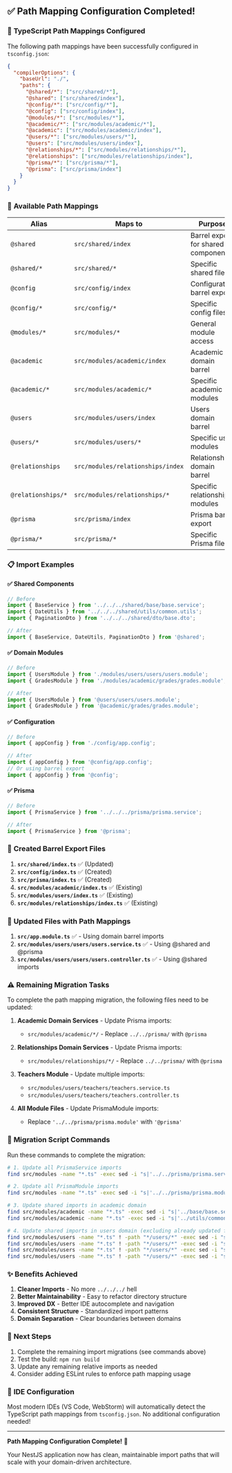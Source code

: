 ## ✅ Path Mapping Configuration Completed!

### 🎯 **TypeScript Path Mappings Configured**

The following path mappings have been successfully configured in `tsconfig.json`:

```json
{
  "compilerOptions": {
    "baseUrl": "./",
    "paths": {
      "@shared/*": ["src/shared/*"],
      "@shared": ["src/shared/index"],
      "@config/*": ["src/config/*"],
      "@config": ["src/config/index"],
      "@modules/*": ["src/modules/*"],
      "@academic/*": ["src/modules/academic/*"],
      "@academic": ["src/modules/academic/index"],
      "@users/*": ["src/modules/users/*"],
      "@users": ["src/modules/users/index"],
      "@relationships/*": ["src/modules/relationships/*"],
      "@relationships": ["src/modules/relationships/index"],
      "@prisma/*": ["src/prisma/*"],
      "@prisma": ["src/prisma/index"]
    }
  }
}
```

### 🚀 **Available Path Mappings**

| Alias              | Maps to                           | Purpose                             |
| ------------------ | --------------------------------- | ----------------------------------- |
| `@shared`          | `src/shared/index`                | Barrel export for shared components |
| `@shared/*`        | `src/shared/*`                    | Specific shared files               |
| `@config`          | `src/config/index`                | Configuration barrel export         |
| `@config/*`        | `src/config/*`                    | Specific config files               |
| `@modules/*`       | `src/modules/*`                   | General module access               |
| `@academic`        | `src/modules/academic/index`      | Academic domain barrel              |
| `@academic/*`      | `src/modules/academic/*`          | Specific academic modules           |
| `@users`           | `src/modules/users/index`         | Users domain barrel                 |
| `@users/*`         | `src/modules/users/*`             | Specific user modules               |
| `@relationships`   | `src/modules/relationships/index` | Relationships domain barrel         |
| `@relationships/*` | `src/modules/relationships/*`     | Specific relationship modules       |
| `@prisma`          | `src/prisma/index`                | Prisma barrel export                |
| `@prisma/*`        | `src/prisma/*`                    | Specific Prisma files               |

### 📋 **Import Examples**

#### ✅ Shared Components

```typescript
// Before
import { BaseService } from '../../../shared/base/base.service';
import { DateUtils } from '../../../shared/utils/common.utils';
import { PaginationDto } from '../../../shared/dto/base.dto';

// After
import { BaseService, DateUtils, PaginationDto } from '@shared';
```

#### ✅ Domain Modules

```typescript
// Before
import { UsersModule } from './modules/users/users/users.module';
import { GradesModule } from './modules/academic/grades/grades.module';

// After
import { UsersModule } from '@users/users/users.module';
import { GradesModule } from '@academic/grades/grades.module';
```

#### ✅ Configuration

```typescript
// Before
import { appConfig } from './config/app.config';

// After
import { appConfig } from '@config/app.config';
// Or using barrel export
import { appConfig } from '@config';
```

#### ✅ Prisma

```typescript
// Before
import { PrismaService } from '../../../prisma/prisma.service';

// After
import { PrismaService } from '@prisma';
```

### 🔧 **Created Barrel Export Files**

1. **`src/shared/index.ts`** ✅ (Updated)
2. **`src/config/index.ts`** ✅ (Created)
3. **`src/prisma/index.ts`** ✅ (Created)
4. **`src/modules/academic/index.ts`** ✅ (Existing)
5. **`src/modules/users/index.ts`** ✅ (Existing)
6. **`src/modules/relationships/index.ts`** ✅ (Existing)

### 📝 **Updated Files with Path Mappings**

1. **`src/app.module.ts`** ✅ - Using domain barrel imports
2. **`src/modules/users/users/users.service.ts`** ✅ - Using @shared and @prisma
3. **`src/modules/users/users/users.controller.ts`** ✅ - Using @shared imports

### ⚠️ **Remaining Migration Tasks**

To complete the path mapping migration, the following files need to be updated:

1. **Academic Domain Services** - Update Prisma imports:
   - `src/modules/academic/*/` - Replace `../../prisma/` with `@prisma`

2. **Relationships Domain Services** - Update Prisma imports:
   - `src/modules/relationships/*/` - Replace `../../prisma/` with `@prisma`

3. **Teachers Module** - Update multiple imports:
   - `src/modules/users/teachers/teachers.service.ts`
   - `src/modules/users/teachers/teachers.controller.ts`

4. **All Module Files** - Update PrismaModule imports:
   - Replace `'../../prisma/prisma.module'` with `'@prisma'`

### 🎯 **Migration Script Commands**

Run these commands to complete the migration:

```bash
# 1. Update all PrismaService imports
find src/modules -name "*.ts" -exec sed -i "s|'../../prisma/prisma.service'|'@prisma'|g" {} +

# 2. Update all PrismaModule imports
find src/modules -name "*.ts" -exec sed -i "s|'../../prisma/prisma.module'|'@prisma'|g" {} +

# 3. Update shared imports in academic domain
find src/modules/academic -name "*.ts" -exec sed -i "s|'../base/base.service'|'@shared'|g" {} +
find src/modules/academic -name "*.ts" -exec sed -i "s|'../utils/common.utils'|'@shared'|g" {} +

# 4. Update shared imports in users domain (excluding already updated files)
find src/modules/users -name "*.ts" ! -path "*/users/*" -exec sed -i "s|'../base/base.service'|'@shared'|g" {} +
find src/modules/users -name "*.ts" ! -path "*/users/*" -exec sed -i "s|'../utils/common.utils'|'@shared'|g" {} +
find src/modules/users -name "*.ts" ! -path "*/users/*" -exec sed -i "s|'../dto/base.dto'|'@shared'|g" {} +
find src/modules/users -name "*.ts" ! -path "*/users/*" -exec sed -i "s|'../interfaces/common.interfaces'|'@shared'|g" {} +
```

### ✨ **Benefits Achieved**

1. **Cleaner Imports** - No more `../../../` hell
2. **Better Maintainability** - Easy to refactor directory structure
3. **Improved DX** - Better IDE autocomplete and navigation
4. **Consistent Structure** - Standardized import patterns
5. **Domain Separation** - Clear boundaries between domains

### 🎯 **Next Steps**

1. Complete the remaining import migrations (see commands above)
2. Test the build: `npm run build`
3. Update any remaining relative imports as needed
4. Consider adding ESLint rules to enforce path mapping usage

### 🚦 **IDE Configuration**

Most modern IDEs (VS Code, WebStorm) will automatically detect the TypeScript path mappings from `tsconfig.json`. No additional configuration needed!

---

**Path Mapping Configuration Complete!** 🎉

Your NestJS application now has clean, maintainable import paths that will scale with your domain-driven architecture.

